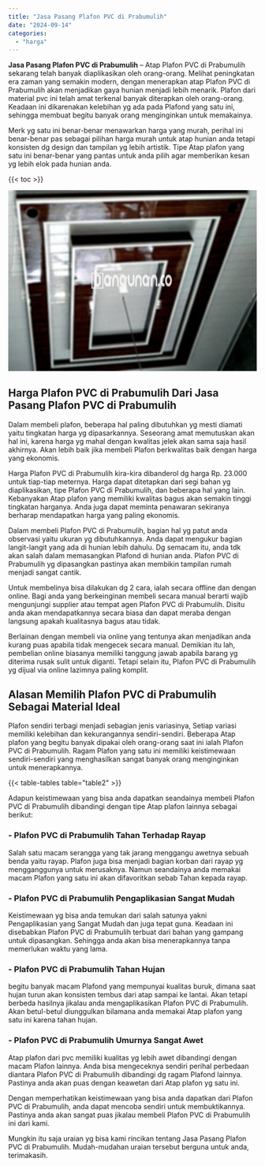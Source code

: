 ```yaml
---
title: "Jasa Pasang Plafon PVC di Prabumulih"
date: "2024-09-14"
categories: 
  - "harga"
---
```


**Jasa Pasang Plafon PVC di Prabumulih** – Atap Plafon PVC di Prabumulih sekarang telah banyak diaplikasikan oleh orang-orang. Melihat peningkatan era zaman yang semakin modern, dengan menerapkan atap Plafon PVC di Prabumulih akan menjadikan gaya hunian menjadi lebih menarik. Plafon dari material pvc ini telah amat terkenal banyak diterapkan oleh orang-orang. Keadaan ini dikarenakan kelebihan yg ada pada Plafond yang satu ini, sehingga membuat begitu banyak orang menginginkan untuk memakainya.

Merk yg satu ini benar-benar menawarkan harga yang murah, perihal ini benar-benar pas sebagai pilihan harga murah untuk atap hunian anda tetapi konsisten dg design dan tampilan yg lebih artistik. Tipe Atap plafon yang satu ini benar-benar yang pantas untuk anda pilih agar memberikan kesan yg lebih elok pada hunian anda.

{{< toc >}}

![Jasa Pasang Plafon PVC di Prabumulih](/images/flafond-pvc-murah10.png)

## Harga Plafon PVC di Prabumulih Dari Jasa Pasang Plafon PVC di Prabumulih

Dalam membeli plafon, beberapa hal paling dibutuhkan yg mesti diamati yaitu tingkatan harga yg dipasarkannya. Seseorang amat memutuskan akan hal ini, karena harga yg mahal dengan kwalitas jelek akan sama saja hasil akhirnya. Akan lebih baik jika membeli Plafon berkwalitas baik dengan harga yang ekonomis.

Harga Plafon PVC di Prabumulih kira-kira dibanderol dg harga Rp. 23.000 untuk tiap-tiap meternya. Harga dapat ditetapkan dari segi bahan yg diaplikasikan, tipe Plafon PVC di Prabumulih, dan beberapa hal yang lain. Kebanyakan Atap plafon yang memiliki kwalitas bagus akan semakin tinggi tingkatan harganya. Anda juga dapat meminta penawaran sekiranya berharap mendapatkan harga yang paling ekonomis.

Dalam membeli Plafon PVC di Prabumulih, bagian hal yg patut anda observasi yaitu ukuran yg dibutuhkannya. Anda dapat mengukur bagian langit-langit yang ada di hunian lebih dahulu. Dg semacam itu, anda tdk akan salah dalam memasangkan Plafond di hunian anda. Plafon PVC di Prabumulih yg dipasangkan pastinya akan membikin tampilan rumah menjadi sangat cantik.

Untuk membelinya bisa dilakukan dg 2 cara, ialah secara offline dan dengan online. Bagi anda yang berkeinginan membeli secara manual berarti wajib mengunjungi supplier atau tempat agen Plafon PVC di Prabumulih. Disitu anda akan mendapatkannya secara biasa dan dapat meraba dengan langsung apakah kualitasnya bagus atau tidak.

Berlainan dengan membeli via online yang tentunya akan menjadikan anda kurang puas apabila tidak mengecek secara manual. Demikian itu lah, pembelian online biasanya memiliki tanggung jawab apabila barang yg diterima rusak sulit untuk diganti. Tetapi selain itu, Plafon PVC di Prabumulih yg dijual via online lazimnya paling komplit.

## Alasan Memilih Plafon PVC di Prabumulih Sebagai Material Ideal

Plafon sendiri terbagi menjadi sebagian jenis variasinya, Setiap variasi memiliki kelebihan dan kekurangannya sendiri-sendiri. Beberapa Atap plafon yang begitu banyak dipakai oleh orang-orang saat ini ialah Plafon PVC di Prabumulih. Ragam Plafon yang satu ini memiliki keistimewaan sendiri-sendiri yang menghasilkan sangat banyak orang menginginkan untuk menerapkannya.

{{< table-tables table="table2" >}}

Adapun keistimewaan yang bisa anda dapatkan seandainya membeli Plafon PVC di Prabumulih dibandingi dengan tipe Atap plafon lainnya sebagai berikut:

### \- Plafon PVC di Prabumulih Tahan Terhadap Rayap

Salah satu macam serangga yang tak jarang menggangu awetnya sebuah benda yaitu rayap. Plafon juga bisa menjadi bagian korban dari rayap yg mengganggunya untuk merusaknya. Namun seandainya anda memakai macam Plafon yang satu ini akan difavoritkan sebab Tahan kepada rayap.

### \- Plafon PVC di Prabumulih Pengaplikasian Sangat Mudah

Keistimewaan yg bisa anda temukan dari salah satunya yakni Pengaplikasian yang Sangat Mudah dan juga tepat guna. Keadaan ini disebabkan Plafon PVC di Prabumulih terbuat dari bahan yang gampang untuk dipasangkan. Sehingga anda akan bisa menerapkannya tanpa memerlukan waktu yang lama.

### \- Plafon PVC di Prabumulih Tahan Hujan

begitu banyak macam Plafond yang mempunyai kualitas buruk, dimana saat hujan turun akan konsisten tembus dari atap sampai ke lantai. Akan tetapi berbeda hasilnya jikalau anda mengaplikasikan Plafon PVC di Prabumulih. Akan betul-betul diunggulkan bilamana anda memakai Atap plafon yang satu ini karena tahan hujan.

### \- Plafon PVC di Prabumulih Umurnya Sangat Awet

Atap plafon dari pvc memiliki kualitas yg lebih awet dibandingi dengan macam Plafon lainnya. Anda bisa mengeceknya sendiri perihal perbedaan diantara Plafon PVC di Prabumulih dibandingi dg ragam Plafond lainnya. Pastinya anda akan puas dengan keawetan dari Atap plafon yg satu ini.

Dengan memperhatikan keistimewaan yang bisa anda dapatkan dari Plafon PVC di Prabumulih, anda dapat mencoba sendiri untuk membuktikannya. Pastinya anda akan sangat puas jikalau membeli Plafon PVC di Prabumulih ini dari kami.

Mungkin itu saja uraian yg bisa kami rincikan tentang Jasa Pasang Plafon PVC di Prabumulih. Mudah-mudahan uraian tersebut berguna untuk anda, terimakasih.
